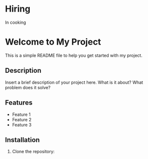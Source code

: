 # Hiring
In cooking
# Welcome to My Project

This is a simple README file to help you get started with my project.

## Description

Insert a brief description of your project here. What is it about? What problem does it solve? 

## Features

- Feature 1
- Feature 2
- Feature 3

## Installation

1. Clone the repository:
